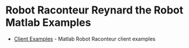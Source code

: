 # Robot Raconteur Reynard the Robot Matlab Examples

- [Client Examples](client) - Matlab Robot Raconteur client examples

